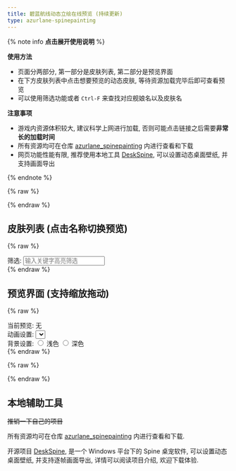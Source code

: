 ```yaml
---
title: 碧蓝航线动态立绘在线预览 (持续更新)
type: azurlane-spinepainting
---
```


{% note info **点击展开使用说明** %}

**使用方法**

- 页面分两部分, 第一部分是皮肤列表, 第二部分是预览界面
- 在下方皮肤列表中点击想要预览的动态皮肤, 等待资源加载完毕后即可查看预览
- 可以使用筛选功能或者 `Ctrl-F` 来查找对应舰娘名以及皮肤名

**注意事项**

- 游戏内资源体积较大, 建议科学上网进行加载, 否则可能点击链接之后需要**非常长的加载时间**
- 所有资源均可在仓库 [azurlane_spinepainting](https://github.com/ww-rm/azurlane_spinepainting) 内进行查看和下载
- 网页功能性能有限, 推荐使用本地工具 [DeskSpine](https://github.com/ww-rm/DeskSpine), 可以设置动态桌面壁纸, 并支持画面导出

{% endnote %}

{% raw %}
<link rel="stylesheet" href="index.css">
{% endraw %}

## 皮肤列表 (点击名称切换预览)

{% raw %}
<div class="filter-skin">
    <label>筛选:</label>
    <input type="text" id="filter-skin-input" placeholder="输入关键字高亮筛选">
</div>
<div id="shipnames-container"></div>
{% endraw %}

## 预览界面 (支持缩放拖动)

{% raw %}
<div class="control-panel">
    <div class="control-item">
        <label>当前预览:</label>
        <span id="current-shipname">无</span>
    </div>
    <div class="control-item">
        <label>动画设置:</label>
        <select id="animation-select"></select>
    </div>
    <div class="control-item">
        <label>背景设置:</label>
        <input type="radio" id="bgcolor-light" name="bgcolor" value="light">
        <label for="bgcolor-light">浅色</label>
        <input type="radio" id="bgcolor-dark" name="bgcolor" value="dark">
        <label for="bgcolor-dark">深色</label>
    </div>
    <div class="control-item">
        <span id="current-loading"></span>
    </div>
</div>
<canvas id="canvas-spine"></canvas>
{% endraw %}

{% raw %}
<script src="/js/third-party/spine38/spine-webgl.js"></script>
<script src="index.js"></script>
{% endraw %}

## 本地辅助工具

~~推销一下自己的项目~~

所有资源均可在仓库 [azurlane_spinepainting](https://github.com/ww-rm/azurlane_spinepainting) 内进行查看和下载.

开源项目 [DeskSpine](https://github.com/ww-rm/DeskSpine), 是一个 Windows 平台下的 Spine 桌宠软件, 可以设置动态桌面壁纸, 并支持逐帧画面导出, 详情可以阅读项目介绍, 欢迎下载体验.
